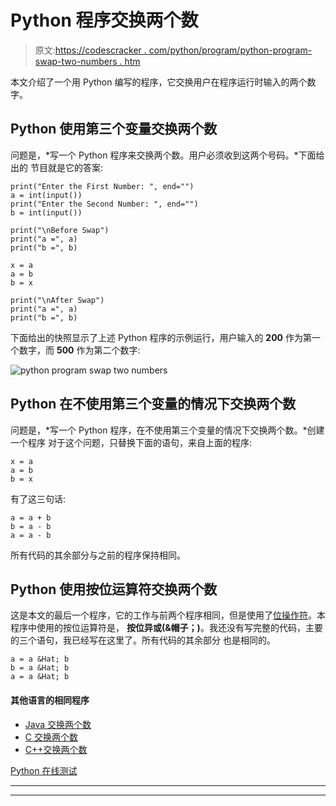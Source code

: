 # Python 程序交换两个数

> 原文:[https://codescracker . com/python/program/python-program-swap-two-numbers . htm](https://codescracker.com/python/program/python-program-swap-two-numbers.htm)

本文介绍了一个用 Python 编写的程序，它交换用户在程序运行时输入的两个数字。

## Python 使用第三个变量交换两个数

问题是，*写一个 Python 程序来交换两个数。用户必须收到这两个号码。*下面给出的 节目就是它的答案:

```
print("Enter the First Number: ", end="")
a = int(input())
print("Enter the Second Number: ", end="")
b = int(input())

print("\nBefore Swap")
print("a =", a)
print("b =", b)

x = a
a = b
b = x

print("\nAfter Swap")
print("a =", a)
print("b =", b)
```

下面给出的快照显示了上述 Python 程序的示例运行，用户输入的 **200** 作为第一个数字，而 **500** 作为第二个数字:

![python program swap two numbers](../Images/dde16fcfb98d5b5e4389721e0050e548.png)

## Python 在不使用第三个变量的情况下交换两个数

问题是，*写一个 Python 程序，在不使用第三个变量的情况下交换两个数。*创建一个程序 对于这个问题，只替换下面的语句，来自上面的程序:

```
x = a
a = b
b = x
```

有了这三句话:

```
a = a + b
b = a - b
a = a - b
```

所有代码的其余部分与之前的程序保持相同。

## Python 使用按位运算符交换两个数

这是本文的最后一个程序，它的工作与前两个程序相同，但是使用了[位操作符](/computer-fundamental/bitwise-operators.htm)。本程序中使用的按位运算符是， **按位异或(&帽子；)**。我还没有写完整的代码，主要的三个语句，我已经写在这里了。所有代码的其余部分 也是相同的。

```
a = a &Hat; b
b = a &Hat; b
a = a &Hat; b
```

#### 其他语言的相同程序

*   [Java 交换两个数](/java/program/java-program-swap-two-numbers.htm)
*   [C 交换两个数](/c/program/c-program-swap-two-numbers.htm)
*   [C++交换两个数](/cpp/program/cpp-program-swap-two-numbers.htm)

[Python 在线测试](/exam/showtest.php?subid=10)

* * *

* * *
